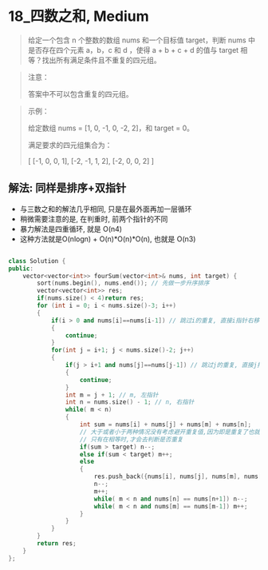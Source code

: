 # 18_四数之和, Medium
> 给定一个包含 n 个整数的数组 nums 和一个目标值 target，判断 nums 中是否存在四个元素 a，b，c 和 d ，使得 a + b + c + d 
> 的值与 target 相等？找出所有满足条件且不重复的四元组。

> 注意：
>
> 答案中不可以包含重复的四元组。

> 示例：
> 
> 给定数组 nums = [1, 0, -1, 0, -2, 2]，和 target = 0。
> 
> 满足要求的四元组集合为：
>
> [
  >[-1,  0, 0, 1],
  >[-2, -1, 1, 2],
 > [-2,  0, 0, 2]
> ]
## 解法: 同样是排序+双指针
- 与三数之和的解法几乎相同, 只是在最外面再加一层循环
- 稍微需要注意的是, 在判重时, 前两个指针的不同
- 暴力解法是四重循环, 就是 O(n4)
- 这种方法就是O(nlogn) + O(n)*O(n)*O(n), 也就是 O(n3)

``` cpp

class Solution {
public:
    vector<vector<int>> fourSum(vector<int>& nums, int target) {
        sort(nums.begin(), nums.end()); // 先做一步升序排序
        vector<vector<int>> res;
        if(nums.size() < 4)return res;
        for (int i = 0; i < nums.size()-3; i++)
        {
            if(i > 0 and nums[i]==nums[i-1]) // 跳过i的重复, 直接i指针右移
            {
                continue;
            }
            for(int j = i+1; j < nums.size()-2; j++)
            {
                if(j > i+1 and nums[j]==nums[j-1]) // 跳过j的重复, 直接j指针右移, 注意这里是 j > i+1, 而不是 j > 1
                {
                    continue;
                }
                int m = j + 1; // m, 左指针
                int n = nums.size() - 1; // n, 右指针
                while( m < n)
                {
                    int sum = nums[i] + nums[j] + nums[m] + nums[n];
                    // 大于或者小于两种情况没有考虑避开重复值,因为即是重复了也就是多比较一次而已, 不会在结果中输出,这里就没有处理.
                    // 只有在相等时,才会去判断是否重复
                    if(sum > target) n--;
                    else if(sum < target) m++;
                    else
                    {
                        res.push_back({nums[i], nums[j], nums[m], nums[n]});
                        n--;
                        m++;
                        while( m < n and nums[n] == nums[n+1]) n--;
                        while( m < n and nums[m] == nums[m-1]) m++;
                    } 
                }
            }
        }
        return res;
    }
};
```
